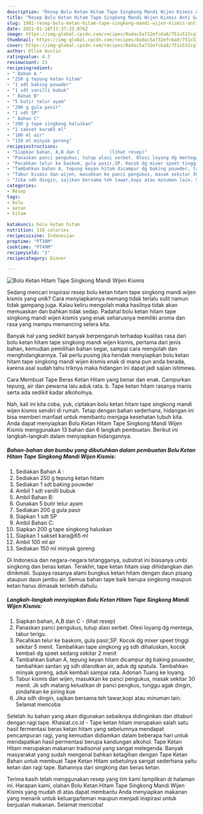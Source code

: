 ```yaml
---
description: "Resep Bolu Ketan Hitam Tape Singkong Mandi Wijen Kismis Anti Gagal"
title: "Resep Bolu Ketan Hitam Tape Singkong Mandi Wijen Kismis Anti Gagal"
slug: 1982-resep-bolu-ketan-hitam-tape-singkong-mandi-wijen-kismis-anti-gagal
date: 2021-01-18T11:37:23.076Z
image: https://img-global.cpcdn.com/recipes/0adac5a732efc6a8/751x532cq70/bolu-ketan-hitam-tape-singkong-mandi-wijen-kismis-foto-resep-utama.jpg
thumbnail: https://img-global.cpcdn.com/recipes/0adac5a732efc6a8/751x532cq70/bolu-ketan-hitam-tape-singkong-mandi-wijen-kismis-foto-resep-utama.jpg
cover: https://img-global.cpcdn.com/recipes/0adac5a732efc6a8/751x532cq70/bolu-ketan-hitam-tape-singkong-mandi-wijen-kismis-foto-resep-utama.jpg
author: Ollie Austin
ratingvalue: 4.3
reviewcount: 13
recipeingredient:
- " Bahan A "
- "250 g tepung ketan hitam"
- "1 sdt baking pouwder"
- "1 sdt vanilli bubuk"
- " Bahan B"
- "5 butir telur ayam"
- "200 g gula pasir"
- "1 sdt SP"
- " Bahan C"
- "200 g tape singkong haluskan"
- "1 sakset kara65 ml"
- "100 ml air"
- "150 ml minyak goreng"
recipeinstructions:
- "Siapkan bahan, A,B dan C           (lihat resep)"
- "Panaskan panci pengukus, tutup alasi serbet. Olesi loyang dg mentega, tabur terigu."
- "Pecahkan telur ke baskom, gula pasir,SP. Kocok dg mixer speet tinggi sekitar 5 menit. Tambahkan tape singkong yg sdh dihaluskan, kocok kembali dg speet sedang sekitar 2 menit"
- "Tambahkan bahan A, tepung keyan hitam dicampur dg baking pouwder, tambahkan santan yg sdh dilarutkan air, aduk dg spatula. Tambahkan minyak goreng, aduk kembali sampai rata. Adonan Tuang ke loyang."
- "Tabur kismis dan wijen, masukkan ke panci pengukus, masak sekitar 30 menit. Jk sdh matang keluatkan dr panci pengkus, tunggu agak dingin, pindahkan ke piring kue"
- "Jika sdh dingin, sajikan bersama teh tawar,kopi atau minuman lain. Selamat mencoba"
categories:
- Resep
tags:
- bolu
- ketan
- hitam

katakunci: bolu ketan hitam 
nutrition: 118 calories
recipecuisine: Indonesian
preptime: "PT38M"
cooktime: "PT49M"
recipeyield: "2"
recipecategory: Dinner

---
```



![Bolu Ketan Hitam Tape Singkong Mandi Wijen Kismis](https://img-global.cpcdn.com/recipes/0adac5a732efc6a8/751x532cq70/bolu-ketan-hitam-tape-singkong-mandi-wijen-kismis-foto-resep-utama.jpg)

Sedang mencari inspirasi resep bolu ketan hitam tape singkong mandi wijen kismis yang unik? Cara menyiapkannya memang tidak terlalu sulit namun tidak gampang juga. Kalau keliru mengolah maka hasilnya tidak akan memuaskan dan bahkan tidak sedap. Padahal bolu ketan hitam tape singkong mandi wijen kismis yang enak seharusnya memiliki aroma dan rasa yang mampu memancing selera kita.

Banyak hal yang sedikit banyak berpengaruh terhadap kualitas rasa dari bolu ketan hitam tape singkong mandi wijen kismis, pertama dari jenis bahan, kemudian pemilihan bahan segar, sampai cara mengolah dan menghidangkannya. Tak perlu pusing jika hendak menyiapkan bolu ketan hitam tape singkong mandi wijen kismis enak di mana pun anda berada, karena asal sudah tahu triknya maka hidangan ini dapat jadi sajian istimewa.

Cara Membuat Tape Beras Ketan Hitam yang benar dan enak. Campurkan tepung, air dan pewarna lalu aduk rata. b. Tape ketan hitam rasanya manis serta ada sedikit kadar alkoholnya.


Nah, kali ini kita coba, yuk, ciptakan bolu ketan hitam tape singkong mandi wijen kismis sendiri di rumah. Tetap dengan bahan sederhana, hidangan ini bisa memberi manfaat untuk membantu menjaga kesehatan tubuh kita. Anda dapat menyiapkan Bolu Ketan Hitam Tape Singkong Mandi Wijen Kismis menggunakan 13 bahan dan 6 langkah pembuatan. Berikut ini langkah-langkah dalam menyiapkan hidangannya.

<!--inarticleads1-->

##### Bahan-bahan dan bumbu yang dibutuhkan dalam pembuatan Bolu Ketan Hitam Tape Singkong Mandi Wijen Kismis:

1. Sediakan  Bahan A :
1. Sediakan 250 g tepung ketan hitam
1. Sediakan 1 sdt baking pouwder
1. Ambil 1 sdt vanilli bubuk
1. Ambil  Bahan B:
1. Gunakan 5 butir telur ayam
1. Sediakan 200 g gula pasir
1. Siapkan 1 sdt SP
1. Ambil  Bahan C:
1. Siapkan 200 g tape singkong haluskan
1. Siapkan 1 sakset kara@65 ml
1. Ambil 100 ml air
1. Sediakan 150 ml minyak goreng


Di Indonesia dan negara-negara tetangganya, substrat ini biasanya umbi singkong dan beras ketan. Terakhir, tape ketan hitam siap dihidangkan dan dinikmati. Supaya rasanya alami bungkus ketan hitam dengan daun pisang ataupun daun jambu air. Semua bahan tape baik berupa singkong maupun ketan harus dimasak terlebih dahulu. 

<!--inarticleads2-->

##### Langkah-langkah menyiapkan Bolu Ketan Hitam Tape Singkong Mandi Wijen Kismis:

1. Siapkan bahan, A,B dan C -           (lihat resep)
1. Panaskan panci pengukus, tutup alasi serbet. Olesi loyang dg mentega, tabur terigu.
1. Pecahkan telur ke baskom, gula pasir,SP. Kocok dg mixer speet tinggi sekitar 5 menit. Tambahkan tape singkong yg sdh dihaluskan, kocok kembali dg speet sedang sekitar 2 menit
1. Tambahkan bahan A, tepung keyan hitam dicampur dg baking pouwder, tambahkan santan yg sdh dilarutkan air, aduk dg spatula. Tambahkan minyak goreng, aduk kembali sampai rata. Adonan Tuang ke loyang.
1. Tabur kismis dan wijen, masukkan ke panci pengukus, masak sekitar 30 menit. Jk sdh matang keluatkan dr panci pengkus, tunggu agak dingin, pindahkan ke piring kue
1. Jika sdh dingin, sajikan bersama teh tawar,kopi atau minuman lain. Selamat mencoba


Setelah itu bahan yang akan digunakan sebaiknya didinginkan dan ditaburi dengan ragi tape. Khasiat.co.id - Tape ketan hitam merupakan salah satu hasil fermentasi beras ketan hitam yang sebelumnya mendapat pencampuran ragi, yang kemudian didiamkan dalam beberapa hari untuk mendapatkan hasil permentasi berupa kandungan alkohol. Tape Ketan Hitam merupakan makanan tradisonal yang sangat melegenda. Banyak masyarakat yang sudah mengenal bahkan ketagihan dengan Tape Ketan Bahan untuk membuat Tape Ketan Hitam sebetulnya sangat sederhana yaitu ketan dan ragi tape. Bahannya dari singkong dan beras ketan. 

Terima kasih telah menggunakan resep yang tim kami tampilkan di halaman ini. Harapan kami, olahan Bolu Ketan Hitam Tape Singkong Mandi Wijen Kismis yang mudah di atas dapat membantu Anda menyiapkan makanan yang menarik untuk keluarga/teman maupun menjadi inspirasi untuk berjualan makanan. Selamat mencoba!

